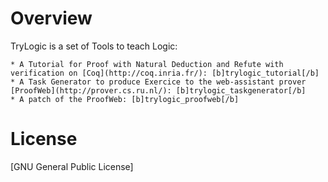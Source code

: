# Overview

TryLogic is a set of Tools to teach Logic:

	* A Tutorial for Proof with Natural Deduction and Refute with verification on [Coq](http://coq.inria.fr/): [b]trylogic_tutorial[/b]
	* A Task Generator to produce Exercice to the web-assistant prover [ProofWeb](http://prover.cs.ru.nl/): [b]trylogic_taskgenerator[/b]
	* A patch of the ProofWeb: [b]trylogic_proofweb[/b]
	

# License

[GNU General Public License]
